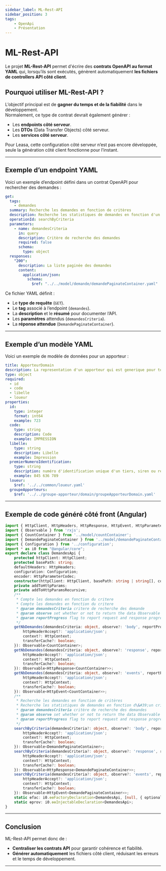 ```yaml
---
sidebar_label: ML-Rest-API
sidebar_position: 3
tags: 
    - OpenApi
    - Présentation
---
```


# ML-Rest-API

Le projet **ML-Rest-API** permet d'écrire des **contrats OpenAPI au format YAML** qui, lorsqu’ils sont exécutés, génèrent automatiquement **les fichiers de controllers API côté client**.  


## Pourquoi utiliser ML-Rest-API ?

L’objectif principal est de **gagner du temps et de la fiabilité** dans le développement.  
Normalement, ce type de contrat devrait également générer :  

- Les **endpoints côté serveur**.  
- Les **DTOs** (Data Transfer Objects) côté serveur.  
- Les **services côté serveur**.  

Pour Leasa, cette configuration côté serveur n’est pas encore développée, seule la génération côté client fonctionne pour l’instant.  

---

## Exemple d’un endpoint YAML

Voici un exemple d’endpoint défini dans un contrat OpenAPI pour rechercher des demandes :

```yaml
get:
  tags:
    - demandes
  summary: Recherche les demandes en fonction de critères
  description: Recherche les statistiques de demandes en fonction d'un critère
  operationId: searchByCriteria
  parameters:
    - name: demandesCriteria
      in: query
      description: Critère de recherche des demandes
      required: false
      schema:
        type: object
  responses:
    "200":
      description: La liste paginée des demandes 
      content:
        application/json:
          schema:
            $ref: "../../model/demande/demandePaginateContainer.yaml"
```

Ce fichier YAML définit :

* Le **type de requête** (`GET`).
* Le **tag** associé à l’endpoint (`demandes`).
* La **description** et le **résumé** pour documenter l’API.
* Les **paramètres** attendus (`demandesCriteria`).
* La **réponse attendue** (`DemandePaginateContainer`).

---

## Exemple d’un modèle YAML

Voici un exemple de modèle de données pour un apporteur :

```yaml
title: ApporteurDomain
description: La representation d'un apporteur qui est generique pour toute l'application
type: object
required:
  - id
  - code
  - libelle
  - loueur
properties:
  id:
    type: integer
    format: int64
    example: 723
  code:
    type: string
    description: Code
    example: IMPRESSION
  libelle:
    type: string
    description: Libelle
    example: Impression
  premierNumeroIdentification:
    type: string
    description: numéro d'identification unique d'un tiers, siren ou registration number
    example: 845 636 789
  loueur:
    $ref: '../../common/loueur.yaml'
  groupeApporteurs:
    $ref: '../../groupe-apporteur/domain/groupeApporteurDomain.yaml'
```

---

## Exemple de code généré côté front (Angular)

```ts
import { HttpClient, HttpHeaders, HttpResponse, HttpEvent, HttpParameterCodec, HttpContext } from '@angular/common/http';
import { Observable } from 'rxjs';
import { CountContainer } from '../model/countContainer';
import { DemandePaginateContainer } from '../model/demandePaginateContainer';
import { Configuration } from '../configuration';
import * as i0 from "@angular/core";
export declare class DemandesApi {
    protected httpClient: HttpClient;
    protected basePath: string;
    defaultHeaders: HttpHeaders;
    configuration: Configuration;
    encoder: HttpParameterCodec;
    constructor(httpClient: HttpClient, basePath: string | string[], configuration: Configuration);
    private addToHttpParams;
    private addToHttpParamsRecursive;
    /**
     * Compte les demandes en fonction du critere
     * Compte les demandes en fonction du critere
     * @param demandesCriteria critere de recherche des demande
     * @param observe set whether or not to return the data Observable as the body, response or events. defaults to returning the body.
     * @param reportProgress flag to report request and response progress.
     */
    getNbDemandes(demandesCriteria: object, observe?: 'body', reportProgress?: boolean, options?: {
        httpHeaderAccept?: 'application/json';
        context?: HttpContext;
        transferCache?: boolean;
    }): Observable<CountContainer>;
    getNbDemandes(demandesCriteria: object, observe?: 'response', reportProgress?: boolean, options?: {
        httpHeaderAccept?: 'application/json';
        context?: HttpContext;
        transferCache?: boolean;
    }): Observable<HttpResponse<CountContainer>>;
    getNbDemandes(demandesCriteria: object, observe?: 'events', reportProgress?: boolean, options?: {
        httpHeaderAccept?: 'application/json';
        context?: HttpContext;
        transferCache?: boolean;
    }): Observable<HttpEvent<CountContainer>>;
    /**
     * Recherche les demandes en fonction de critères
     * Recherche les statistiques de demandes en fonction d\&#39;un critère
     * @param demandesCriteria critère de recherche des demandes
     * @param observe set whether or not to return the data Observable as the body, response or events. defaults to returning the body.
     * @param reportProgress flag to report request and response progress.
     */
    searchByCriteria(demandesCriteria?: object, observe?: 'body', reportProgress?: boolean, options?: {
        httpHeaderAccept?: 'application/json';
        context?: HttpContext;
        transferCache?: boolean;
    }): Observable<DemandePaginateContainer>;
    searchByCriteria(demandesCriteria?: object, observe?: 'response', reportProgress?: boolean, options?: {
        httpHeaderAccept?: 'application/json';
        context?: HttpContext;
        transferCache?: boolean;
    }): Observable<HttpResponse<DemandePaginateContainer>>;
    searchByCriteria(demandesCriteria?: object, observe?: 'events', reportProgress?: boolean, options?: {
        httpHeaderAccept?: 'application/json';
        context?: HttpContext;
        transferCache?: boolean;
    }): Observable<HttpEvent<DemandePaginateContainer>>;
    static ɵfac: i0.ɵɵFactoryDeclaration<DemandesApi, [null, { optional: true; }, { optional: true; }]>;
    static ɵprov: i0.ɵɵInjectableDeclaration<DemandesApi>;
}
```

---

## Conclusion

ML-Rest-API permet donc de :

- **Centraliser les contrats API** pour garantir cohérence et fiabilité.
- **Générer automatiquement** les fichiers côté client, réduisant les erreurs et le temps de développement.

---
